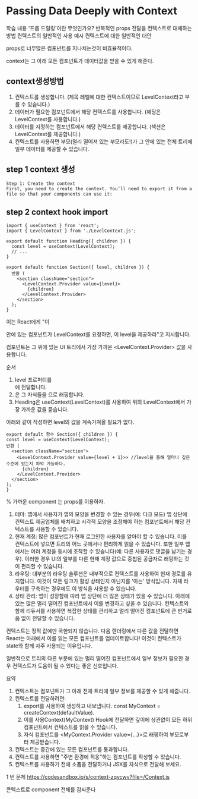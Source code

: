 # Passing Data Deeply with Context


학습 내용
'프롭 드릴링'이란 무엇인가요?
반복적인 props 전달을 컨텍스트로 대체하는 방법
컨텍스트의 일반적인 사용 예시
컨텍스트에 대한 일반적인 대안

props로 너무많은 컴포넌트를 지나치는것이 비효율적이다.

context는 그 아래 모든 컴포넌트가 데이터값을 받을 수 있게 해준다.

## context생성방법


1. 컨텍스트를 생성합니다. (제목 레벨에 대한 컨텍스트이므로 LevelContext라고 부를 수 있습니다.)
2. 데이터가 필요한 컴포넌트에서 해당 컨텍스트를 사용합니다. (헤딩은 LevelContext를 사용합니다.)
3. 데이터를 지정하는 컴포넌트에서 해당 컨텍스트를 제공합니다. (섹션은 LevelContext를 제공합니다.)
4. 컨텍스트를 사용하면 부모(멀리 떨어져 있는 부모라도!)가 그 안에 있는 전체 트리에 일부 데이터를 제공할 수 있습니다.

## step 1 context 생성
```
Step 1: Create the context 
First, you need to create the context. You’ll need to export it from a file so that your components can use it:
```
## step 2 context hook import

```
import { useContext } from 'react';
import { LevelContext } from './LevelContext.js';
```
```
export default function Heading({ children }) {
  const level = useContext(LevelContext);
  // ...
}

```
```
export default function Section({ level, children }) {
  반환 (
    <section className="section">
      <LevelContext.Provider value={level}>
        {children}
      </LevelContext.Provider>
    </section>
  );
}
```
이는 React에게 "이 <Section> 안에 있는 컴포넌트가 LevelContext를 요청하면, 
이 level을 제공하라"고 지시합니다.
  
컴포넌트는 그 위에 있는 UI 트리에서 가장 가까운 <LevelContext.Provider> 값을 사용합니다.
  

 순서
1. level 프로퍼티를 <Section>에 전달합니다.
2. <Section>은 그 자식들을 <LevelContext.Provider 값={level}>으로 래핑합니다.
3. Heading은 useContext(LevelContext)를 사용하여 위의 LevelContext에서 가장 가까운 값을 묻습니다.
  
  
  아래와 같이 작성하면 level의 값을 계속가져올 필요가 없다.
  ```
  export default 함수 Section({ children }) {
  const level = useContext(LevelContext);
  반환 (
    <section className="section">
      <LevelContext.Provider value={level + 1}>> //level을 통해 얼마나 깊은 수준에 있는지 파악 가능하다.
        {children}
      </LevelContext.Provider>
    </section>
  );
}
  ```
  
% 가까운 component 는 props를 이용하자.
  
  
 1. 테마: 앱에서 사용자가 앱의 모양을 변경할 수 있는 경우(예: 다크 모드) 앱 상단에 컨텍스트 제공업체를 배치하고 시각적 모양을 조정해야 하는 컴포넌트에서 해당 컨텍스트를 사용할 수 있습니다.
2. 현재 계정: 많은 컴포넌트가 현재 로그인한 사용자를 알아야 할 수 있습니다. 이를 컨텍스트에 넣으면 트리의 어느 곳에서나 편리하게 읽을 수 있습니다. 또한 일부 앱에서는 여러 계정을 동시에 조작할 수 있습니다(예: 다른 사용자로 댓글을 남기는 경우). 이러한 경우 UI의 일부를 다른 현재 계정 값으로 중첩된 공급자로 래핑하는 것이 편리할 수 있습니다.
3. 라우팅: 대부분의 라우팅 솔루션은 내부적으로 컨텍스트를 사용하여 현재 경로를 유지합니다. 이것이 모든 링크가 활성 상태인지 아닌지를 '아는' 방식입니다. 자체 라우터를 구축하는 경우에도 이 방식을 사용할 수 있습니다.
4. 상태 관리: 앱이 성장함에 따라 앱 상단에 더 많은 상태가 있을 수 있습니다. 아래에 있는 많은 멀리 떨어진 컴포넌트에서 이를 변경하고 싶을 수 있습니다. 컨텍스트와 함께 리듀서를 사용하면 복잡한 상태를 관리하고 멀리 떨어진 컴포넌트에 큰 번거로움 없이 전달할 수 있습니다.
  
컨텍스트는 정적 값에만 국한되지 않습니다. 다음 렌더링에서 다른 값을 전달하면 React는 아래에서 이를 읽는 모든 컴포넌트를 업데이트합니다! 이것이 컨텍스트가 state와 함께 자주 사용되는 이유입니다.

일반적으로 트리의 다른 부분에 있는 멀리 떨어진 컴포넌트에서 일부 정보가 필요한 경우 컨텍스트가 도움이 될 수 있다는 좋은 신호입니다.


  요약
1. 컨텍스트는 컴포넌트가 그 아래 전체 트리에 일부 정보를 제공할 수 있게 해줍니다.
2. 컨텍스트를 전달하려면:
   1) export를 사용하여 생성하고 내보냅니다. const MyContext = createContext(defaultValue).
   2) 이를 사용Context(MyContext) Hook에 전달하면 깊이에 상관없이 모든 하위 컴포넌트에서 컨텍스트를 읽을 수 있습니다.
   3) 자식 컴포넌트를 <MyContext.Provider value={...}>로 래핑하여 부모로부터 제공받습니다.
3. 컨텍스트는 중간에 있는 모든 컴포넌트를 통과합니다.
4. 컨텍스트를 사용하면 "주변 환경에 적응"하는 컴포넌트를 작성할 수 있습니다.
5. 컨텍스트를 사용하기 전에 소품을 전달하거나 JSX를 자식으로 전달해 보세요.

  1 번 문제
  https://codesandbox.io/s/context-zqycwv?file=/Context.js 
  
  콘텍스트로 component 전체를 감싸준다
